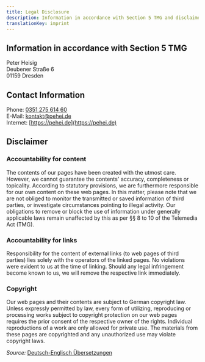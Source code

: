 ```yaml
---
title: Legal Disclosure
description: Information in accordance with Section 5 TMG and disclaimer
translationKey: imprint
---
```


## Information in accordance with Section 5 TMG

Peter Heisig  
Deubener Straße 6  
01159 Dresden

## Contact Information

Phone: [0351 275 614 60](tel://035127561460)  
E-Mail: [kontakt@pehei.de](mailto:kontakt@pehei.de)  
Internet: [https://pehei.de](https://pehei.de)  

## Disclaimer

### Accountability for content

The contents of our pages have been created with the utmost care. However, we cannot guarantee the contents' accuracy, completeness or topicality. According to statutory provisions, we are furthermore responsible for our own content on these web pages. In this matter, please note that we are not obliged to monitor the transmitted or saved information of third parties, or investigate circumstances pointing to illegal activity. Our obligations to remove or block the use of information under generally applicable laws remain unaffected by this as per §§ 8 to 10 of the Telemedia Act (TMG).  

### Accountability for links

Responsibility for the content of external links (to web pages of third parties) lies solely with the operators of the linked pages. No violations were evident to us at the time of linking. Should any legal infringement become known to us, we will remove the respective link immediately.  

### Copyright

Our web pages and their contents are subject to German copyright law. Unless expressly permitted by law, every form of utilizing, reproducing or processing works subject to copyright protection on our web pages requires the prior consent of the respective owner of the rights. Individual reproductions of a work are only allowed for private use. The materials from these pages are copyrighted and any unauthorized use may violate copyright laws.  

_Source:_ [Deutsch-Englisch Übersetzungen](http://www.translate-24h.de)
